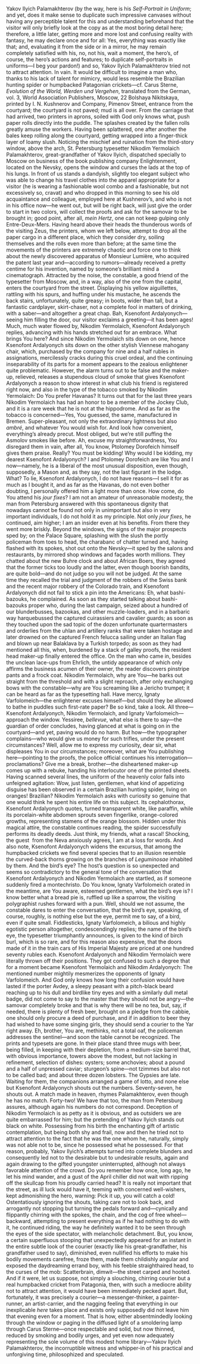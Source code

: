 <!-- ---
layout: narrative
title: 05. The Trapper's Tale or Pictures from an Exhibition
language: en
--- -->

Yakov Ilyich Palamakhterov (by the way, here is his 
*Self-Portrait in Uniform*; and yet, does it make sense 
to duplicate such impressive canvases without having any perceptible talent for this and understanding beforehand that the visitor will only briefly look at the copy as at the 
most boring detail here; therefore, a little later, getting more 
and more lost and confusing reality with fantasy, he may declare once and for all: Yes, everything was exactly like that; 
and, evaluating it from the side or in a mirror, he may remain 
completely satisfied with his, no, not his, wait a moment, the 
hero’s, of course, the hero’s actions and features; to duplicate 
self-portraits in uniforms—I beg your pardon!) and so, Yakov 
Ilyich Palamakhterov tried not to attract attention. In vain. It 
would be difficult to imagine a man who, thanks to his lack of 
talent for mimicry, would less resemble the Brazilian hunting 
spider or humpbacked Patagonian crickets—cf. Carus Sterne, 
*Evolution of the World, Werden und Vergehen*, translated from 
the German, vol. 3, World Association Publishers, Moscow, 22 
Bolshaya Nikitskaya, printed by I. N. Kushnerov and Company, 
Pimenov Street, entrance from the courtyard; the courtyard is not 
paved; mud is all over. From the carriage that had arrived, two 
printers in aprons, soiled with God only knows what, push paper rolls directly into the puddle. The splashes created by the 
fallen rolls greatly amuse the workers. Having been splattered, 
one after another the bales keep rolling along the courtyard, 
getting wrapped into a finger-thick layer of loamy slush. Noticing the mischief and ruination from the third-story window, 
above the arch, St. Petersburg typesetter Nikodim Yermolaich 
Palamakhterov, great-grandfather of Yakov Ilyich, dispatched 
specially to Moscow on business of the book publishing company Enlightenment, located on the Nevsky, opens the window and curses the lads at the top of his lungs. In front of us 
stands a dandyish, slightly too elegant subject who was able to 
change his travel clothes into the apparel appropriate for a visitor (he is wearing a fashionable wool combo and a fashionable, 
but not excessively so, cravat) and who dropped in this morning to see his old acquaintance and colleague, employed here 
at Kushnerov’s, and who is not in his office now—he went out, 
but will be right back, will just give the order to start in two 
colors, will collect the proofs and ask for the samovar to be 
brought in; good point, after all, *mein Hertz*, one can not keep 
gulping only Entre-Deux-Mers. Having heard above their 
heads the thunderous words of the visiting Zeus, the printers, 
whom we left below, attempt to drop all the paper cargo in a 
different place, which they consider dry, soiling themselves 
and the rolls even more than before; at the same time the 
movements of the printers are extremely chaotic and force one 
to think about the newly discovered apparatus of Monsieur 
Lumière, who acquired the patent last year and—according to 
rumors—already received a pretty centime for his invention, 
named by someone’s brilliant mind a cinematograph. Attracted 
by the noise, the constable, a good friend of the typesetter from 
Moscow, and, in a way, also of the one from the capital, enters 
the courtyard from the street. Displaying his yellow aiguillettes, rattling with his spurs, and huffing under his mustache, 
he ascends the back stairs, unfortunately, quite greasy; in boots, 
wider than tall, but a fantastic cardplayer, skirt-chaser, not a 
complete fool in matters of drinking, with a saber—and altogether a great chap. Bah, Ksenofont Ardalyonych—seeing him 
filling the door, our visitor exclaims a greeting—it has been ages! 
Much, much water flowed by, Nikodim Yermolaich, Ksenofont Ardalyonych replies, advancing with his hands stretched 
out for an embrace. What brings You here? And since Nikodim 
Yermolaich sits down on one, hence Ksenofont Ardalyonych 
sits down on the other stylish Viennese mahogany chair, 
which, purchased by the company for nine and a half rubles in 
assignations, mercilessly cracks during this cruel ordeal, and 
the continuing inseparability of its parts for a moment appears 
to the zealous enlightener quite problematic. However, the 
alarm turns out to be false and the maker-up, relieved, releases 
a stupendous cloud of smoke that gives Ksenofont Ardalyonych a reason to show interest in what club his friend is registered right now, and also in the type of the tobacco smoked by 
Nikodim Yermolaich: Do You prefer Havanas? It turns out that 
for the last three years Nikodim Yermolaich has had an honor 
to be a member of the Jockey Club, and it is a rare week that he 
is not at the hippodrome. And as far as the tobacco is concerned—Yes, You guessed, the same, manufactured in Bremen. 
Super-pleasant, not only the extraordinary lightness but also 
*ambré*, and whatever You would wish for. And look how convenient, everything’s already precut. Most obliged, but we’re still 
puffing the Asmolov smokes like before. Ah, excuse my 
straightforwardness, You disregard them in vain, after all, You 
know, Ptolomey Dorofeich himself gives them praise. Really? 
You must be kidding! Why would I be kidding, my dearest 
Ksenofont Ardalyonych? I and Ptolomey Dorofeich are like 
You and I now—namely, he is a liberal of the most unusual 
disposition, even though, supposedly, a Mason and, as they 
say, not the last figurant in the lodge. What? To lie, Ksenofont 
Ardalyonych, I do not have reasons—I sell it for as much as I 
bought it, and as far as the Havanas, do not even bother doubting, I personally offered him a light more than once. How 
come, do You attend his *jour fixes*? I am not an amateur of unreasonable modesty, the man from Petersburg answered with 
this spontaneous dignity that nowadays cannot be found not 
only in unimportant but also in very important individuals, I 
do not hold it as my principle. Not only *jour fixes*, he continued, aim higher; I am an insider even at his benefits. From 
there they went more briskly. Beyond the windows, the signs 
of the major prospects sped by; on the Palace Square, splashing with the slush the portly policeman from toes to head, the 
charabanc of chatter turned and, having flashed with its spokes, 
shot out onto the Nevsky—it sped by the salons and restaurants, by mirrored shop windows and façades worth millions. 
They chatted about the new Buhre clock and about African Boers, they agreed that the former ticks too loudly and the latter, 
even though boorish bandits, are quite bold—and do not 
judge so you will not be judged. At the same time they recalled 
the trial and judgment of the robbers of the Swiss bank and the 
recent major robbery of the Colorado train, and Ksenofont 
Ardalyonych did not fail to stick a pin into the Americans: Eh, 
what bashi-bazouks, he complained. As soon as they started 
talking about bashi-bazouks proper who, during the last campaign, seized about a hundred of our blunderbusses, bazookas, 
and other muzzle-loaders, and in a barbaric way harquebussed 
the captured cuirassiers and cavalier guards; as soon as they 
touched upon the sad topic of the dozen unfortunate quartermasters and orderlies from the uhlan and artillery ranks that 
were taken hostage and later drowned on the captured French 
felucca sailing under an Italian flag and blown up near Balaklava 
by a Turkish torpedo; as soon as they had mentioned all this, 
when, burdened by a stack of galley proofs, the resident head 
maker-up finally entered the office. On the man who came in, 
besides the unclean lace-ups from Ehrlich, the untidy appearance of which only affirms the business acumen of their owner, 
the reader discovers pinstripe pants and a frock coat. Nikodim 
Yermolaich, why are You—he barks out straight from the 
threshold and with a slight reproach, after only exchanging bows 
with the constable—why are You screaming like a Jericho trumpet; it can be heard as far as the typesetting hall. Have mercy, 
Ignaty Varfolomeich—the enlightener excuses himself—but 
should they be allowed to bathe in puddles such first-rate paper? 
Be so kind, take a look. All three—Ksenofont Ardalyonych, 
Nikodim Yermolaich, and Ignaty Varfolomeich—approach the 
window. Yessiree, *bellevue*, what else is there to say—the guardian of order concludes, having glanced at what is going on in 
the courtyard—and yet, paving would do no harm. But how—the typographer complains—who would give us money for 
such trifles, under the present circumstances? Well, allow me 
to express my curiosity, dear sir, what displeases You in our 
circumstances; moreover, what are You publishing here—pointing to the proofs, the police official continues his interrogation—proclamations? Give me a break, brother—the disheartened maker-up comes up with a rebuke, handing his 
interlocutor one of the printed sheets. Having scanned several 
lines, the uniform of the heavenly color falls into unfeigned 
agitation: Wow, just listen, gentlemen, what kind of appetizing 
disguise has been observed in a certain Brazilian hunting spider, living on oranges! Brazilian? Nikodim Yermolaich asks 
with curiosity so genuine that one would think he spent his 
entire life on this subject. Its cephalothorax, Ksenofont Ardalyonych quotes, turned transparent white, like paraffin, 
while its porcelain-white abdomen sprouts seven fingerlike, 
orange-colored growths, representing stamens of the orange 
blossom. Hidden under this magical attire, the constable continues reading, the spider successfully performs its deadly 
deeds. Just think, my friends, what a rascal! Shocking, the 
guest  from the Neva anxiously agrees, I am at a loss for 
words. And also note, Ksenofont Ardalyonych widens the excursus, that among the humpbacked crickets we find several 
species that to an illusion resemble the curved-back thorns 
growing on the branches of *Leguminosae* inhabited by them. 
And the bird’s eye? The host’s question is so unexpected and 
seems so contradictory to the general tone of the conversation 
that Ksenofont Ardalyonych and Nikodim Yermolaich are 
startled, as if someone suddenly fired a montechristo. Do You 
know, Ignaty Varfolomeich orated in the meantime, are You 
aware, esteemed gentlemen, what the bird’s eye is? I know better what a bread pie is, ruffled up like a sparrow, the visiting 
polygraphist rushes forward with a pun. Well, should we not 
assume, the constable dares to enter the conversation, that the 
bird’s eye, speaking, of course, roughly, is nothing else but the 
eye, permit me to say, of a bird, even if quite small. Fiddlesticks, 
Ignaty Varfolomeich, a bilious and highly egotistic person altogether, condescendingly replies; the name of the bird’s eye, the 
typesetter triumphantly announces, is given to the kind of 
birch burl, which is so rare, and for this reason also expensive, 
that the doors made of it in the train cars of His Imperial Majesty are priced at one hundred seventy rubles each. Ksenofont 
Ardalyonych and Nikodim Yermolaich were literally thrown 
off their positions. They got confused to such a degree that for 
a moment became Ksenofont Yermolaich and Nikodim Ardalyonych: The mentioned number mightily mesmerizes the 
opponents of Ignaty Varfolomeich. And God only knows how 
long their confusion would have lasted if the porter Avdey, a 
sleepy peasant with a pitch-black beard reaching up to his dull 
and birdlike tiny eyes and with a similarly dull metal badge, did 
not come to say to the master that they should not be angry—the samovar completely broke and that is why there will be no 
tea, but, say, if needed, there is plenty of fresh beer, brought on 
a pledge from the cabbie, one should only procure a deed of purchase, and if in addition to beer they had wished to have some 
singing girls, they should send a courier to the Yar right away. 
Eh, brother, You are, methinks, not a total oaf, the policeman 
addresses the sentinel—and soon the table cannot be recognized. The prints and typesets are gone. In their place stand 
three mugs with beer, being filled, in keeping with their depletion, from a medium-size barrel that, with obvious importance, 
towers above the modest, but not lacking in refinement, selection of dishes: oysters; some anchovies; about a pound and a 
half of unpressed caviar; sturgeon’s spine—not tzimmes but 
also not to be called bad; and about three dozen lobsters. The 
Gypsies are late. Waiting for them, the companions arranged a 
game of lotto, and none else but Ksenofont Ardalyonych 
shouts out the numbers. Seventy-seven, he shouts out. A match 
made in heaven, rhymes Palamakhterov, even though he has 
no match. Forty-two! We have that too, the man from Petersburg assures, although again his numbers do not correspond. 
Deception of Nikodim Yermolaich is as petty as it is obvious, 
and as outsiders we are quite embarrassed for him; but the pretending of Yakov Ilyich stands out black on white. Possessing 
from his birth the enchanting gift of artistic contemplation, 
but being both shy and frail, now and then he tried not to attract attention to the fact that he was the one whom he, naturally, simply was not able not to be, since he possessed what he 
possessed. For that reason, probably, Yakov Ilyich’s attempts 
turned into complete blunders and consequently led not to the 
desirable but to undesirable results, again and again drawing to 
the gifted youngster uninterrupted, although not always favorable attention of the crowd. Do you remember how once, long 
ago, he let his mind wander, and a gust of the April chiller did 
not wait with ripping off the skullcap from his proudly carried 
head? It is really not important that the street, as ill luck would 
have it, teeming with concerned well-wishers, kept admonishing the hero, warning: Pick it up, you will catch a cold! Ostentatiously ignoring the shouts, taking care not to look back, and 
arrogantly not stopping but turning the pedals forward and—cynically and flippantly chirring with the spokes, the chain, 
and the cog of free wheel—backward, attempting to present 
everything as if he had nothing to do with it, he continued riding, the way he definitely wanted it to be seen through the eyes 
of the side spectator, with melancholic detachment. But, you 
know, a certain superfluous stooping that unexpectedly appeared for an instant in the entire subtle look of the courier 
(exactly like his great-grandfather, his grandfather used to say), 
diminished, even nullified his efforts to make his bodily movements carefree, froze them, made them childishly angular and 
exposed the daydreaming errand boy, with his feeble straighthaired head, to the curses of the mob: Scatterbrain, dimwit—the street carped and hooted. And if it were, let us suppose, not 
simply a slouching, chirring courier but a real humpbacked 
cricket from Patagonia, then, with such a mediocre ability not 
to attract attention, it would have been immediately pecked 
apart. But, fortunately, it was precisely a courier—a messenger-thinker, a painter-runner, an artist-carrier, and the nagging 
feeling that everything in our inexplicable *here* takes place and 
exists only supposedly did not leave him that evening even for 
a moment. That is how, either absentmindedly looking through 
the window or paging in the diffused light of a smoldering 
lamp through Carus Sterne—once respectable and solid, but 
now thinned, reduced by smoking and bodily urges, and yet 
even now adequately representing the sole volume of this 
modest home library—Yakov Ilyich Palamakhterov, the incorruptible witness and whipper-in of his practical and unforgiving time, philosophized and speculated.
